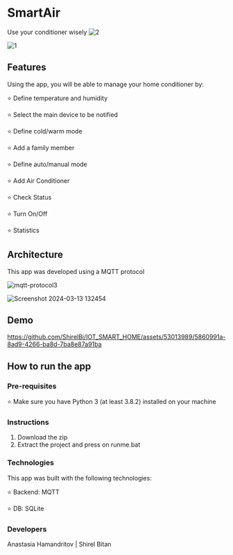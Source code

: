 # SmartAir

Use your conditioner wisely 
![2](https://github.com/ShirelBi/IOT_SMART_HOME/assets/53013989/1ddc2d09-68f1-4226-aff4-789526e797c1)

![1](https://github.com/ShirelBi/IOT_SMART_HOME/assets/53013989/6987f9d6-c260-4777-a7b2-d8e66146ac1d)

## Features

Using the app, you will be able to manage your home conditioner by:

⭐ Define temperature and humidity

⭐ Select the main device to be notified

⭐ Define cold/warm mode

⭐ Add a family member

⭐ Define auto/manual mode

⭐ Add Air Conditioner

⭐ Check Status

⭐ Turn On/Off

⭐ Statistics

## Architecture

This app was developed using a MQTT protocol

![mqtt-protocol3](https://github.com/ShirelBi/IOT_SMART_HOME/assets/53013989/d8377053-b4e2-4694-8800-1a9c8003d500)

![Screenshot 2024-03-13 132454](https://github.com/ShirelBi/IOT_SMART_HOME/assets/53013989/ef6b8226-b18f-4a08-b64c-ae09803e2532)

## Demo

https://github.com/ShirelBi/IOT_SMART_HOME/assets/53013989/5860991a-8ad9-4266-ba8d-7ba8e87a91ba

## How to run the app
### Pre-requisites
⭐ Make sure you have Python 3 (at least 3.8.2) installed on your machine

### Instructions
1. Download the zip
2. Extract the project and press on runme.bat

### Technologies
This app was built with the following technologies:

⭐ Backend: MQTT

⭐ DB: SQLite

### Developers 
Anastasia Hamandritov | Shirel Bitan

